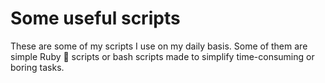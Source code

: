 # Some useful scripts

These are some of my scripts I use on my daily basis. Some of them are simple Ruby 💎 scripts or bash scripts made to simplify time-consuming or boring tasks.

